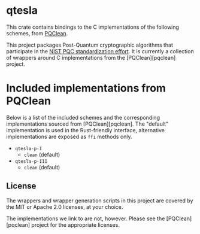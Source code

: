 # qtesla

This crate contains bindings to the C implementations of the following schemes,
from [PQClean][pqc].

This project packages Post-Quantum cryptographic algorithms that participate in
the [NIST PQC standardization effort][nistpqc]. It is currently a collection of
wrappers around C implementations from the [PQClean][pqclean] project.

# Included implementations from PQClean

Below is a list of the included schemes and the corresponding implementations
sourced from [PQClean][pqclean]. The "default" implementation is used in the
Rust-friendly interface, alternative implementations are exposed as ``ffi``
methods only.

 * ``qtesla-p-I``
    * ``clean`` (default)
 * ``qtesla-p-III``
    * ``clean`` (default)


## License

The wrappers and wrapper generation scripts in this project are covered by the
MIT or Apache 2.0 licenses, at your choice.

The implementations we link to are not, however. Please see the [PQClean][pqclean]
project for the appropriate licenses.

[pqc]: https://github.com/PQClean/PQClean/
[nistpqc]: https://nist.gov/pqc/